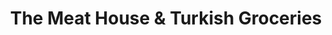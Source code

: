---
title: "The Meat House & Turkish Groceries"
url: /leamington-spa/the-meat-house-und-turkish-groceries/
shop: Metzgerei
---